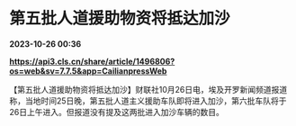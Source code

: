 # 第五批人道援助物资将抵达加沙

**2023-10-26 00:36**

**https://api3.cls.cn/share/article/1496806?os=web&sv=7.7.5&app=CailianpressWeb**

【第五批人道援助物资将抵达加沙】财联社10月26日电，埃及开罗新闻频道报道称，当地时间25日晚，第五批人道主义援助车队即将进入加沙，第六批车队将于26日上午进入。但报道没有提及这两批进入加沙车辆的数目。